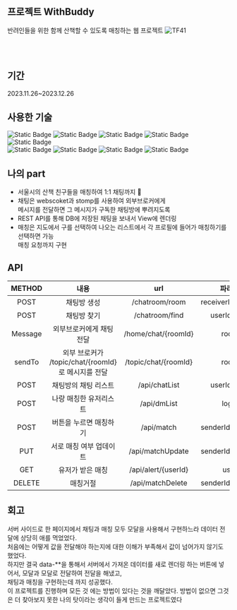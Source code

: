 ## 프로젝트 WithBuddy 
 반려인들을 위한 함께 산책할 수 있도록 매칭하는 웹 프로젝트 
![TF41](https://github.com/devchyun96/Withbuddy_project/assets/74132326/731b9b50-9a7d-40c8-b012-a7cc9998b626)

<br/>
<br/>

## 기간
 2023.11.26~2023.12.26
<br/>

## 사용한 기술
  <img alt="Static Badge" src="https://img.shields.io/badge/Java-0769AD?logoColor=white">
  <img alt="Static Badge" src="https://img.shields.io/badge/Spring%20boot-6DB33F?logo=springboot&logoColor=white">
  <img alt="Static Badge" src="https://img.shields.io/badge/Thymeleaf-005F0F?logo=thymeleaf&logoColor=white">
  <img alt="Static Badge" src="https://img.shields.io/badge/Javascript-F7DF1E?logo=javascript&logoColor=white">
  <img alt="Static Badge" src="https://img.shields.io/badge/jquery-0769AD?logo=jquery&logoColor=white"><br/>
  <img alt="Static Badge" src="https://img.shields.io/badge/HTML5-E34F26?logo=html5&logoColor=white">
  <img alt="Static Badge" src="https://img.shields.io/badge/CSS3-1572B6?logo=css3&logoColor=white">
  <img alt="Static Badge" src="https://img.shields.io/badge/MySQL-4479A1?logo=mysql&logoColor=white">
  <img alt="Static Badge" src="https://img.shields.io/badge/myBatis-4479A1?logo=mybatis&logoColor=white">
  <br/>
  
## 나의 part
  + 서울시의 산책 친구들을 매칭하여 1:1 채팅까지 🐶 <br/>
  + 채팅은 webscoket과 stomp를 사용하여 외부브로커에게 <br/>메시지를 전달하면 그 메시지가 구독한 채팅방에 뿌려지도록 <br/>
  + REST API를 통해 DB에 저장된 채팅을 보내서 View에 렌더링 
  + 매칭은 지도에서 구를 선택하여 나오는 리스트에서 각 프로필에 들어가 매칭하기를 선택하면 가능 <br/> 매칭 요청까지 구현 <br/>
 

## API

|METHOD|내용|url|파라미터|
|:---:|:---:|:---:|:---:|
|POST|채팅방 생성|/chatroom/room|receiverId,senderId|
|POST|채팅방 찾기|/chatroom/find|userId,loginId|
|Message|외부브로커에게 채팅 전달|/home/chat/{roomId}|roomId|
|sendTo|외부 브로커가 /topic/chat/{roomId} 로 메시지를 전달|/topic/chat/{roomId}|roomId|
|POST|채팅방의 채팅 리스트|/api/chatList|userId,loginId|
|POST|나랑 매칭한 유저리스트|/api/dmList|loginId|
|POST|버튼을 누르면 매칭하기|/api/match|senderId,receiverId|
|PUT|서로 매칭 여부 업데이트|/api/matchUpdate|senderId,receiverId|
|GET|유저가 받은 매칭|/api/alert/{userId}|userId|
|DELETE|매칭거절|/api/matchDelete|senderId,receiverId|


## 회고

 서버 사이드로 한 페이지에서 채팅과 매칭 모두 모달을 사용해서 구현하느라 데이터 전달에 상당히 애를 먹었었다. <br/>
처음에는 어떻게 값을 전달해야 하는지에 대한 이해가 부족해서 값이 넘어가지 않기도 했었다. <br/>
하지만 결국 data-**을 통해서 서버에서 가져온 데이터를 새로 렌더링 하는 버튼에 넣어서, 모달과 모달로 전달하여 전달을 해냈고,<br/>
채팅과 매칭을 구현하는데 까지 성공했다.<br/>
 이 프로젝트를 진행하며 모든 것 에는 방법이 있다는 것을 깨달았다. 방법이 없으면 그것은 더 찾아보지 못한 나의 탓이라는 생각이 들게 만드는 프로젝트였다 <br/>
